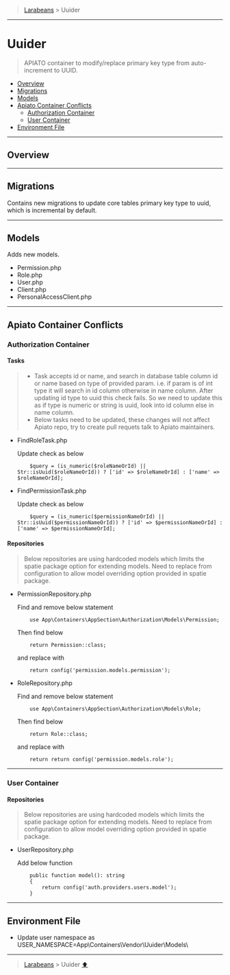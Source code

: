 >[Larabeans](README.md) > Uuider

---

# Uuider

> APIATO container to modify/replace primary key type from auto-increment to UUID.

* [Overview](#overview)
* [Migrations](#migrations)
* [Models](#models)
* [Apiato Container Conflicts](#apiato-container-conflicts)
    * [Authorization Container](#authorization-container)
    * [User Container](#user-container)
* [Environment File](#environment-file)

---

## Overview

---

## Migrations
Contains new migrations to update core tables primary key type to uuid, which is incremental by default.

---

## Models
Adds new models.

- Permission.php
- Role.php
- User.php
- Client.php
- PersonalAccessClient.php

---

## Apiato Container Conflicts

### Authorization Container

#### Tasks
> - Task accepts id or name, and search in database table column id or name based on type of provided param. i.e. if param is of int type it will search in id column otherwise in name column.
    After updating id type to uuid this check fails. So we need to update this as if type is numeric or string is uuid, look into id column else in name column.
> - Below tasks need to be updated, these changes will not affect Apiato repo, try to create pull requets talk to Apiato maintainers.

- FindRoleTask.php

  Update check as below
    ```phpt
        $query = (is_numeric($roleNameOrId) || Str::isUuid($roleNameOrId)) ? ['id' => $roleNameOrId] : ['name' => $roleNameOrId];
    ```
- FindPermissionTask.php

  Update check as below
    ```phpt
        $query = (is_numeric($permissionNameOrId) || Str::isUuid($permissionNameOrId)) ? ['id' => $permissionNameOrId] : ['name' => $permissionNameOrId];
    ```

#### Repositories
> Below repositories are using hardcoded models which limits the spatie package option for extending models. Need to replace from configuration to allow
model overriding option provided in spatie package.

- PermissionRepository.php

  Find and remove below statement
    ```phpt
        use App\Containers\AppSection\Authorization\Models\Permission;
    ```
  Then find below
    ```phpt
        return Permission::class;
    ```
  and replace with
    ```phpt
        return config('permission.models.permission');
    ```
- RoleRepository.php

  Find and remove below statement
    ```phpt
        use App\Containers\AppSection\Authorization\Models\Role;
    ```
  Then find below
    ```phpt
        return Role::class;
    ```
  and replace with
    ```phpt
        return return config('permission.models.role');
    ```

---

### User Container

#### Repositories
> Below repositories are using hardcoded models which limits the spatie package option for extending models. Need to replace from configuration to allow
model overriding option provided in spatie package.

- UserRepository.php

  Add below function
    ```phpt
        public function model(): string
        {
            return config('auth.providers.users.model');
        }
    ```

---

## Environment File
- Update user namespace as USER_NAMESPACE=App\Containers\Vendor\Uuider\Models\

---
>[Larabeans](README.md) > Uuider [⬆](#uuider)
